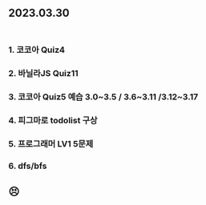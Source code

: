 ## 2023.03.30<br/><br/>

### 1. 코코아 Quiz4
### 2. 바닐라JS Quiz11
### 3. 코코아 Quiz5 예습 3.0\~3.5 / 3.6\~3.11 /3.12\~3.17
### 4. 피그마로 todolist 구상
### 5. 프로그래머 LV1 5문제
### 6. dfs/bfs




## 😣
